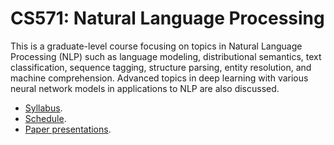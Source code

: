 CS571: Natural Language Processing
=====

This is a graduate-level course focusing on topics in Natural Language Processing (NLP) such as language modeling, distributional semantics, text classification, sequence tagging, structure parsing, entity resolution, and machine comprehension. Advanced topics in deep learning with various neural network models in applications to NLP are also discussed.

* [Syllabus](materials/syllabus.md).
* [Schedule](materials/schedule.md).
* [Paper presentations](https://github.com/emory-courses/cs571/wiki/Paper-Presentation).